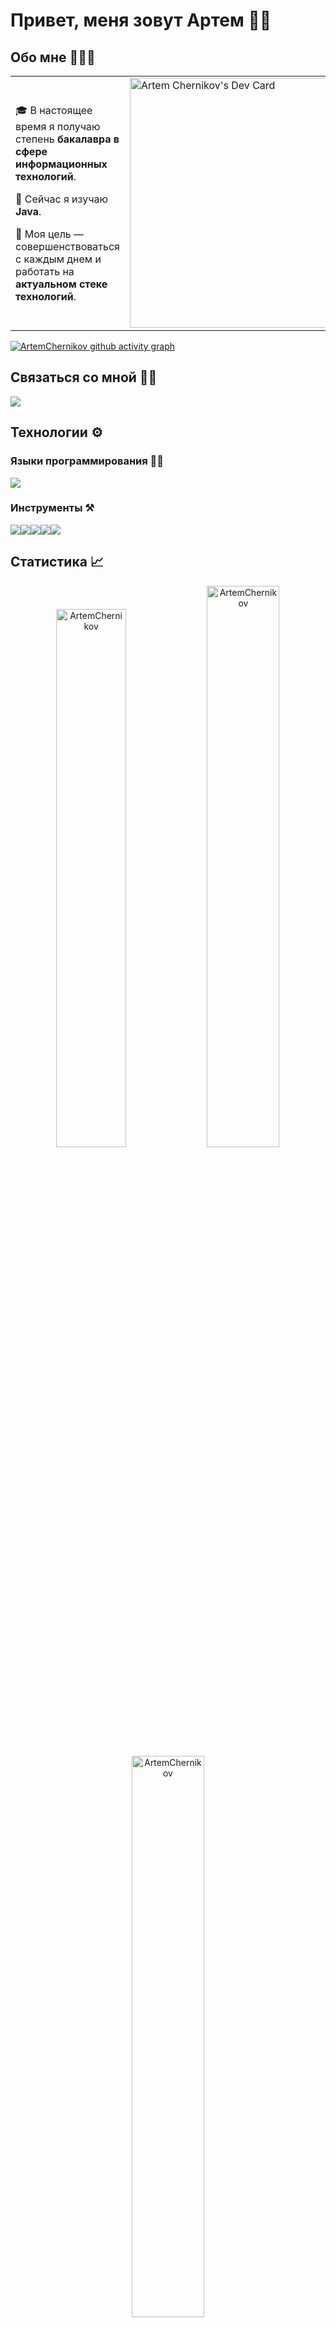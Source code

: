 # Привет, меня зовут Артем 👋🏼

## Обо мне 🧑🏼‍💻

<table>
<tr>
<td valign="center">
  
🎓 В настоящее время я получаю степень **бакалавра в сфере информационных технологий**.
  
🌱 Сейчас я изучаю **Java**.
  
🎯 Моя цель — совершенствоваться с каждым днем и работать на **актуальном стеке технологий**.
  
  <td>
      <a href="https://app.daily.dev/ArtemChernikov"><img src="https://api.daily.dev/devcards/ce37edddea1046a78e7b555057c6fae3.png?r=ady" width="400" alt="Artem Chernikov's Dev Card"/></a>
    </td>
  
  </tr>
</table>

[![ArtemChernikov github activity graph](https://github-readme-activity-graph.cyclic.app/graph?username=ArtemChernikov&theme=dracula&hide_border=true)](https://github.com/ArtemChernikov/github-readme-activity-graph)

## Связаться со мной 👋🏼

<p align="left"> 
<a href="https://t.me/OvercomingJunk" target="blank"><img src="https://img.icons8.com/clouds/50/000000/telegram-app.png"/></a>
</p>

## Технологии ⚙️

### Языки программирования ✍🏼

<img src="https://img.icons8.com/color/50/000000/java-coffee-cup-logo--v1.png"/>

### Инструменты ⚒️
<img src="https://img.icons8.com/color/48/000000/intellij-idea.png"/><img src="https://img.icons8.com/color/48/000000/git.png"/><img src="https://img.icons8.com/bubbles/50/000000/github.png"/><img src="https://img.icons8.com/ios/50/000000/maven-ios.png"/><img src="https://img.icons8.com/color/50/000000/postgreesql.png"/>

## Статистика 📈

<p align="center">
<img width="47%" src="https://github-readme-stats.vercel.app/api/top-langs?username=ArtemChernikov&show_icons=true&theme=dracula&title_color=fe428e&icon_color=f8d847&text_color=a9fef7&bg_color=141321&locale=en&layout=compact&hide_border=true" alt="ArtemChernikov" /> 
<img width="48%" src="https://github-readme-stats.vercel.app/api?username=ArtemChernikov&show_icons=true&theme=dracula&title_color=fe428e&icon_color=f8d847&text_color=a9fef7&bg_color=141321&locale=en&hide_border=true" alt="ArtemChernikov" />
<img width="48%" src="https://github-readme-streak-stats.herokuapp.com/?user=ArtemChernikov&theme=highcontrast&hide_border=true" alt="ArtemChernikov" />
